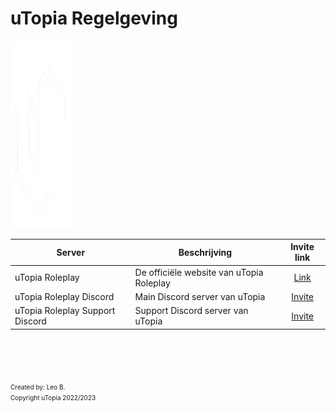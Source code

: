 # uTopia Regelgeving

<img src="assets/utopia.png" width="100" height="300">

| Server | Beschrijving | Invite link |
|---|---|:---:|
|uTopia Roleplay | De officiële website van uTopia Roleplay | [Link](https://utopiaroleplay.nl/) |
|uTopia Roleplay Discord | Main Discord server van uTopia | [Invite](https://discord.gg/uFtyjKsB) |
|uTopia Roleplay Support Discord | Support Discord server van uTopia | [Invite](https://discord.gg/jaFBRDNs) |



<br></br>
<br></br>
<font size="1">Created by: Leo B.</font>
<br>
<font size="1">Copyright uTopia 2022/2023</font>